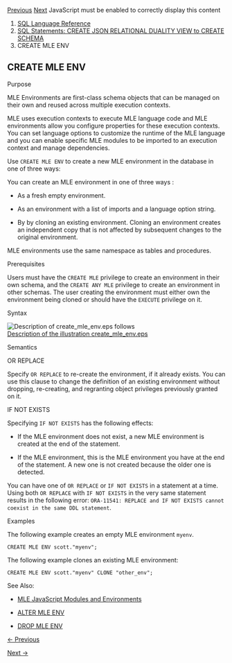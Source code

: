[Previous](CREATE-MATERIALIZED-ZONEMAP.md) [Next](create-mle-module.md)
JavaScript must be enabled to correctly display this content

  1. [SQL Language Reference ](index.md)
  2. [ SQL Statements: CREATE JSON RELATIONAL DUALITY VIEW to CREATE SCHEMA](SQL-Statements-CREATE-LIBRARY-to-CREATE-SCHEMA.md)
  3. CREATE MLE ENV

## CREATE MLE ENV

Purpose

MLE Environments are first-class schema objects that can be managed on their
own and reused across multiple execution contexts.

MLE uses execution contexts to execute MLE language code and MLE environments
allow you configure properties for these execution contexts. You can set
language options to customize the runtime of the MLE language and you can
enable specific MLE modules to be imported to an execution context and manage
dependencies.

Use `CREATE MLE ENV` to create a new MLE environment in the database in one of
three ways:

You can create an MLE environment in one of three ways :

  * As a fresh empty environment.

  * As an environment with a list of imports and a language option string.

  * By by cloning an existing environment. Cloning an environment creates an independent copy that is not affected by subsequent changes to the original environment. 

MLE environments use the same namespace as tables and procedures.

Prerequisites

Users must have the `CREATE MLE` privilege to create an environment in their
own schema, and the `CREATE ANY MLE` privilege to create an environment in
other schemas. The user creating the environment must either own the
environment being cloned or should have the `EXECUTE` privilege on it.

Syntax

  

![Description of create_mle_env.eps
follows](https://docs.oracle.com/en/database/oracle/oracle-database/23/sqlrf/img/create_mle_env.gif)  
[Description of the illustration
create_mle_env.eps](img_text/create_mle_env.md)

  

Semantics

OR REPLACE

Specify `OR REPLACE` to re-create the environment, if it already exists. You
can use this clause to change the definition of an existing environment
without dropping, re-creating, and regranting object privileges previously
granted on it.

IF NOT EXISTS

Specifying `IF NOT EXISTS` has the following effects:

  * If the MLE environment does not exist, a new MLE environment is created at the end of the statement.

  * If the MLE environment, this is the MLE environment you have at the end of the statement. A new one is not created because the older one is detected.

You can have one of `OR REPLACE` or `IF NOT EXISTS` in a statement at a time.
Using both `OR REPLACE` with `IF NOT EXISTS` in the very same statement
results in the following error: `ORA-11541: REPLACE and IF NOT EXISTS cannot
coexist in the same DDL statement`.

Examples

The following example creates an empty MLE environment `myenv`.

    
    
    CREATE MLE ENV scott."myenv";

The following example clones an existing MLE environment:

    
    
    CREATE MLE ENV scott."myenv" CLONE "other_env";

See Also:

  * [MLE JavaScript Modules and Environments](/pls/topic/lookup?ctx=en/database/oracle/oracle-database/23/sqlrf&id=MLEJS-GUID-32E2D1BB-37A0-4BA8-AD29-C967A8CA0CE1)

  * [ALTER MLE ENV](alter-mle-env.md#GUID-AF0D1253-6FEF-44A7-BEA3-9F24AEFF17C1)

  * [DROP MLE ENV](drop-mle-env.md#GUID-19AD5DA2-10B0-46D7-BBEF-6313B6A79425)


[← Previous](CREATE-MATERIALIZED-ZONEMAP.md)

[Next →](create-mle-module.md)
